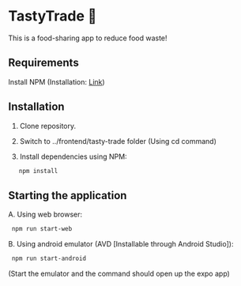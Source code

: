# TastyTrade 👋

This is a food-sharing app to reduce food waste!

## Requirements
Install NPM (Installation: [Link](https://docs.npmjs.com/downloading-and-installing-node-js-and-npm))

## Installation

1. Clone repository.


2. Switch to ../frontend/tasty-trade folder (Using cd command)


3. Install dependencies using NPM:
```bash
   npm install
   ```

## Starting the application
A. Using web browser:
   ```bash
    npm run start-web
   ```

B. Using android emulator (AVD [Installable through Android Studio]):
   ```bash
    npm run start-android
   ```
(Start the emulator and the command should open up the expo app)